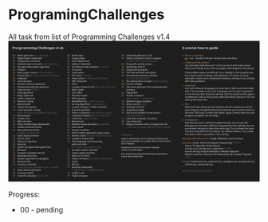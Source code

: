 # ProgramingChallenges
All task from list of Programming Challenges v1.4
![list](docs/list.png)

Progress:
* 00 - pending
